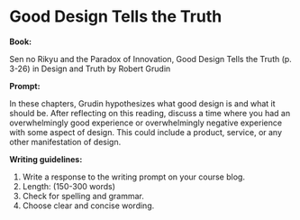# Good Design Tells the Truth

**Book:**

Sen no Rikyu and the Paradox of Innovation, Good Design Tells the Truth (p. 3-26) in Design and Truth by Robert Grudin

**Prompt:**

In these chapters, Grudin hypothesizes what good design is and what it should be. After reflecting on this reading, discuss a time where you had an overwhelmingly good experience or overwhelmingly negative experience with some aspect of design. This could include a product, service, or any other manifestation of design.

**Writing guidelines:**

1. Write a response to the writing prompt on your course blog.
2. Length: (150-300 words)
3. Check for spelling and grammar.
4. Choose clear and concise wording.